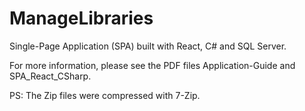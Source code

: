# ManageLibraries
Single-Page Application (SPA) built with React, C# and SQL Server.

For more information, please see the PDF files Application-Guide and SPA_React_CSharp.


PS: The Zip files were compressed with 7-Zip.
